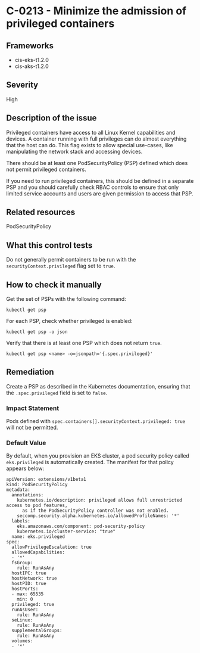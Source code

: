 # C-0213 - Minimize the admission of privileged containers

## Frameworks
* cis-eks-t1.2.0
* cis-aks-t1.2.0
 
## Severity
High

## Description of the issue
Privileged containers have access to all Linux Kernel capabilities and devices. A container running with full privileges can do almost everything that the host can do. This flag exists to allow special use-cases, like manipulating the network stack and accessing devices.

 There should be at least one PodSecurityPolicy (PSP) defined which does not permit privileged containers.

 If you need to run privileged containers, this should be defined in a separate PSP and you should carefully check RBAC controls to ensure that only limited service accounts and users are given permission to access that PSP.
 
## Related resources
PodSecurityPolicy
 
## What this control tests 
Do not generally permit containers to be run with the `securityContext.privileged` flag set to `true`.
 
## How to check it manually 
Get the set of PSPs with the following command:

 
```
kubectl get psp

```
 For each PSP, check whether privileged is enabled:

 
```
kubectl get psp -o json

```
 Verify that there is at least one PSP which does not return `true`.

 `kubectl get psp <name> -o=jsonpath='{.spec.privileged}'`
 
## Remediation
Create a PSP as described in the Kubernetes documentation, ensuring that the `.spec.privileged` field is set to `false`.
 
### Impact Statement
Pods defined with `spec.containers[].securityContext.privileged: true` will not be permitted.
 
### Default Value
By default, when you provision an EKS cluster, a pod security policy called `eks.privileged` is automatically created. The manifest for that policy appears below:

 
```
apiVersion: extensions/v1beta1
kind: PodSecurityPolicy
metadata:
  annotations:
    kubernetes.io/description: privileged allows full unrestricted access to pod features,
      as if the PodSecurityPolicy controller was not enabled.
    seccomp.security.alpha.kubernetes.io/allowedProfileNames: '*'
  labels:
    eks.amazonaws.com/component: pod-security-policy
    kubernetes.io/cluster-service: "true"
  name: eks.privileged
spec:
  allowPrivilegeEscalation: true
  allowedCapabilities:
  - '*'
  fsGroup:
    rule: RunAsAny
  hostIPC: true
  hostNetwork: true
  hostPID: true
  hostPorts:
  - max: 65535
    min: 0
  privileged: true
  runAsUser:
    rule: RunAsAny
  seLinux:
    rule: RunAsAny
  supplementalGroups:
    rule: RunAsAny
  volumes:
  - '*'

```
 
